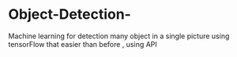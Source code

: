 # Object-Detection-
Machine learning for detection many object in a single picture using tensorFlow that easier than before , using API 
